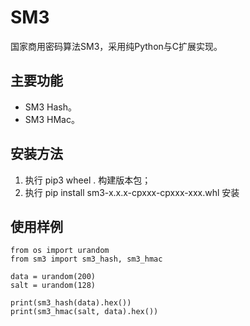 # SM3

国家商用密码算法SM3，采用纯Python与C扩展实现。

## 主要功能

* SM3 Hash。
* SM3 HMac。

## 安装方法
1. 执行 pip3 wheel . 构建版本包；
2. 执行 pip install sm3-x.x.x-cpxxx-cpxxx-xxx.whl 安装

## 使用样例
```
from os import urandom
from sm3 import sm3_hash, sm3_hmac

data = urandom(200)
salt = urandom(128)

print(sm3_hash(data).hex())
print(sm3_hmac(salt, data).hex())

```